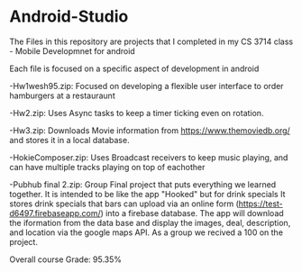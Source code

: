# Android-Studio

The Files in this repository are projects that I completed in my CS 3714 class - Mobile Developmnet for android

Each file is focused on a specific aspect of development in android

-Hw1wesh95.zip: Focused on developing a flexible user interface to order hamburgers at a restauraunt

-Hw2.zip: Uses Async tasks to keep a timer ticking even on rotation.

-Hw3.zip: Downloads Movie information from https://www.themoviedb.org/ and stores it in a local database.

-HokieComposer.zip: Uses Broadcast receivers to keep music playing, and can have multiple tracks playing on top of eachother

-Pubhub final 2.zip: Group Final project that puts everything we learned together. It is intended to be like the app "Hooked" but for drink specials
		     It stores drink specials that bars can upload via an online form (https://test-d6497.firebaseapp.com/) into a firebase database.
		     The app will download the iformation from the data base and display the images, deal, description, and location via the google maps API.
		     As a group we recived a 100 on the project.

Overall course Grade: 95.35%

